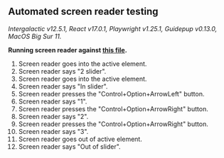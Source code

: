 ## Automated screen reader testing

_Intergalactic v12.5.1, React v17.0.1, Playwright v1.25.1,
Guidepup v0.13.0, MacOS Big Sur 11._

**Running screen reader against [this file](https://github.com/semrush/intergalactic/blob/master/website/docs/components/slider/examples/slider.jsx).**

1. Screen reader goes into the active element.
2. Screen reader says "2 slider".
3. Screen reader goes into the active element.
4. Screen reader says "In slider".
5. Screen reader presses the "Control+Option+ArrowLeft" button.
6. Screen reader says "1".
7. Screen reader presses the "Control+Option+ArrowRight" button.
8. Screen reader says "2".
9. Screen reader presses the "Control+Option+ArrowRight" button.
10. Screen reader says "3".
11. Screen reader goes out of active element.
12. Screen reader says "Out of slider".
